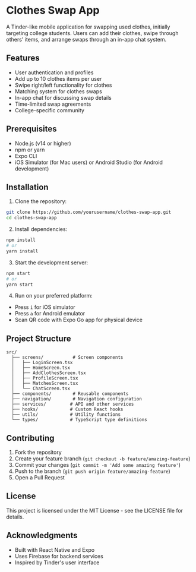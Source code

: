 # Clothes Swap App

A Tinder-like mobile application for swapping used clothes, initially targeting college students. Users can add their clothes, swipe through others' items, and arrange swaps through an in-app chat system.

## Features

- User authentication and profiles
- Add up to 10 clothes items per user
- Swipe right/left functionality for clothes
- Matching system for clothes swaps
- In-app chat for discussing swap details
- Time-limited swap agreements
- College-specific community

## Prerequisites

- Node.js (v14 or higher)
- npm or yarn
- Expo CLI
- iOS Simulator (for Mac users) or Android Studio (for Android development)

## Installation

1. Clone the repository:
```bash
git clone https://github.com/yourusername/clothes-swap-app.git
cd clothes-swap-app
```

2. Install dependencies:
```bash
npm install
# or
yarn install
```

3. Start the development server:
```bash
npm start
# or
yarn start
```

4. Run on your preferred platform:
- Press `i` for iOS simulator
- Press `a` for Android emulator
- Scan QR code with Expo Go app for physical device

## Project Structure

```
src/
  ├── screens/           # Screen components
  │   ├── LoginScreen.tsx
  │   ├── HomeScreen.tsx
  │   ├── AddClothesScreen.tsx
  │   ├── ProfileScreen.tsx
  │   ├── MatchesScreen.tsx
  │   └── ChatScreen.tsx
  ├── components/        # Reusable components
  ├── navigation/        # Navigation configuration
  ├── services/         # API and other services
  ├── hooks/            # Custom React hooks
  ├── utils/            # Utility functions
  └── types/            # TypeScript type definitions
```

## Contributing

1. Fork the repository
2. Create your feature branch (`git checkout -b feature/amazing-feature`)
3. Commit your changes (`git commit -m 'Add some amazing feature'`)
4. Push to the branch (`git push origin feature/amazing-feature`)
5. Open a Pull Request

## License

This project is licensed under the MIT License - see the LICENSE file for details.

## Acknowledgments

- Built with React Native and Expo
- Uses Firebase for backend services
- Inspired by Tinder's user interface 